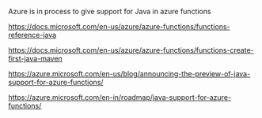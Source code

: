 Azure is in process to give support for Java in azure functions

https://docs.microsoft.com/en-us/azure/azure-functions/functions-reference-java
	
https://docs.microsoft.com/en-us/azure/azure-functions/functions-create-first-java-maven
	
https://azure.microsoft.com/en-us/blog/announcing-the-preview-of-java-support-for-azure-functions/
	
https://azure.microsoft.com/en-in/roadmap/java-support-for-azure-functions/
